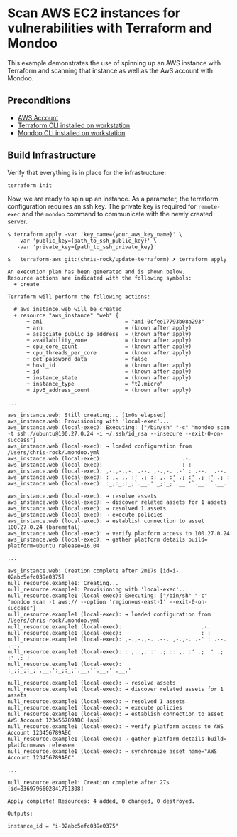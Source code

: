 # Scan AWS EC2 instances for vulnerabilities with Terraform and Mondoo

This example demonstrates the use of spinning up an AWS instance with Terraform and scanning that instance as well as the AwS account with Mondoo.

## Preconditions

 * [AWS Account](https://aws.amazon.com/free/)
 * [Terraform CLI installed on workstation](https://learn.hashicorp.com/terraform/getting-started/install.html)
 * [Mondoo CLI installed on workstation](https://mondoo.com/docs/getstarted/server)

## Build Infrastructure

Verify that everything is in place for the infrastructure:

```
terraform init
```

Now, we are ready to spin up an instance. As a parameter, the terraform configuration requires an ssh key. The private key is required for `remote-exec` and the `mondoo` command to communicate with the newly created server.

```
$ terraform apply -var 'key_name={your_aws_key_name}' \
   -var 'public_key={path_to_ssh_public_key}' \
   -var 'private_key={path_to_ssh_private_key}'
```

```
$   terraform-aws git:(chris-rock/update-terraform) ✗ terraform apply  

An execution plan has been generated and is shown below.
Resource actions are indicated with the following symbols:
  + create

Terraform will perform the following actions:

  # aws_instance.web will be created
  + resource "aws_instance" "web" {
      + ami                          = "ami-0cfee17793b08a293"
      + arn                          = (known after apply)
      + associate_public_ip_address  = (known after apply)
      + availability_zone            = (known after apply)
      + cpu_core_count               = (known after apply)
      + cpu_threads_per_core         = (known after apply)
      + get_password_data            = false
      + host_id                      = (known after apply)
      + id                           = (known after apply)
      + instance_state               = (known after apply)
      + instance_type                = "t2.micro"
      + ipv6_address_count           = (known after apply)

...

aws_instance.web: Still creating... [1m0s elapsed]
aws_instance.web: Provisioning with 'local-exec'...
aws_instance.web (local-exec): Executing: ["/bin/sh" "-c" "mondoo scan -t ssh://ubuntu@100.27.0.24 -i ~/.ssh/id_rsa --insecure --exit-0-on-success"]
aws_instance.web (local-exec): → loaded configuration from /Users/chris-rock/.mondoo.yml
aws_instance.web (local-exec):                         .-.
aws_instance.web (local-exec):                         : :
aws_instance.web (local-exec): ,-.,-.,-. .--. ,-.,-. .-' : .--.  .--.
aws_instance.web (local-exec): : ,. ,. :' .; :: ,. :' .; :' .; :' .; :
aws_instance.web (local-exec): :_;:_;:_;`.__.':_;:_;`.__.'`.__.'`.__.'

aws_instance.web (local-exec): → resolve assets
aws_instance.web (local-exec): → discover related assets for 1 assets
aws_instance.web (local-exec): → resolved 1 assets
aws_instance.web (local-exec): → execute policies
aws_instance.web (local-exec): → establish connection to asset 100.27.0.24 (baremetal)
aws_instance.web (local-exec): → verify platform access to 100.27.0.24
aws_instance.web (local-exec): → gather platform details build= platform=ubuntu release=16.04

...

aws_instance.web: Creation complete after 2m17s [id=i-02abc5efc039e0375]
null_resource.example1: Creating...
null_resource.example1: Provisioning with 'local-exec'...
null_resource.example1 (local-exec): Executing: ["/bin/sh" "-c" "mondoo scan -t aws:// --option 'region=us-east-1' --exit-0-on-success"]
null_resource.example1 (local-exec): → loaded configuration from /Users/chris-rock/.mondoo.yml
null_resource.example1 (local-exec):                         .-.
null_resource.example1 (local-exec):                         : :
null_resource.example1 (local-exec): ,-.,-.,-. .--. ,-.,-. .-' : .--.  .--.
null_resource.example1 (local-exec): : ,. ,. :' .; :: ,. :' .; :' .; :' .; :
null_resource.example1 (local-exec): :_;:_;:_;`.__.':_;:_;`.__.'`.__.'`.__.'

null_resource.example1 (local-exec): → resolve assets
null_resource.example1 (local-exec): → discover related assets for 1 assets
null_resource.example1 (local-exec): → resolved 1 assets
null_resource.example1 (local-exec): → execute policies
null_resource.example1 (local-exec): → establish connection to asset AWS Account 123456789ABC (api)
null_resource.example1 (local-exec): → verify platform access to AWS Account 123456789ABC
null_resource.example1 (local-exec): → gather platform details build= platform=aws release=
null_resource.example1 (local-exec): → synchronize asset name="AWS Account 123456789ABC"

...

null_resource.example1: Creation complete after 27s [id=8369796602841781308]

Apply complete! Resources: 4 added, 0 changed, 0 destroyed.

Outputs:

instance_id = "i-02abc5efc039e0375"


```